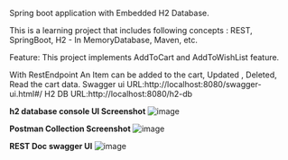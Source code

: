 Spring boot application with Embedded H2 Database. 

This is a learning project that includes following concepts :
REST, SpringBoot, H2 - In MemoryDatabase, Maven, etc.

Feature: This project implements AddToCart and AddToWishList feature.

With RestEndpoint An Item can be added to the cart, Updated , Deleted, Read the cart data.
Swagger ui URL:http://localhost:8080/swagger-ui.html#/
H2 DB URL:http://localhost:8080/h2-db

**h2 database console UI Screenshot**
![image](https://user-images.githubusercontent.com/37165268/123541663-45571080-d763-11eb-812e-8304d8a009b4.png)

**Postman Collection Screenshot**
![image](https://user-images.githubusercontent.com/37165268/123544117-632a7280-d76f-11eb-85fd-e0c5af478cd2.png)


**REST Doc swagger UI**
![image](https://user-images.githubusercontent.com/37165268/123544131-78070600-d76f-11eb-8c1c-d93167f80305.png)

